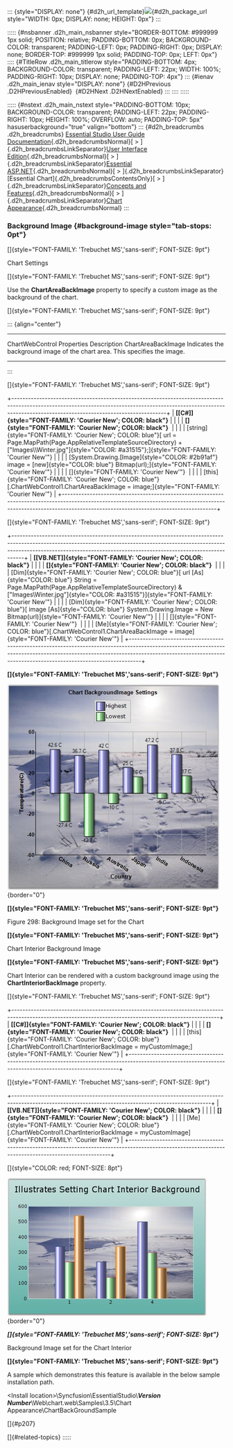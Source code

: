 ::: {style="DISPLAY: none"}
[](ms-xhelp:///?Id=d2h_url_template){#d2h_url_template}![](!package_url!){#d2h_package_url style="WIDTH: 0px; DISPLAY: none; HEIGHT: 0px"}
:::

::::: {#nsbanner .d2h_main_nsbanner style="BORDER-BOTTOM: #999999 1px solid; POSITION: relative; PADDING-BOTTOM: 0px; BACKGROUND-COLOR: transparent; PADDING-LEFT: 0px; PADDING-RIGHT: 0px; DISPLAY: none; BORDER-TOP: #999999 1px solid; PADDING-TOP: 0px; LEFT: 0px"}
:::: {#TitleRow .d2h_main_titlerow style="PADDING-BOTTOM: 4px; BACKGROUND-COLOR: transparent; PADDING-LEFT: 22px; WIDTH: 100%; PADDING-RIGHT: 10px; DISPLAY: none; PADDING-TOP: 4px"}
::: {#ienav .d2h_main_ienav style="DISPLAY: none"}
[](ms-xhelp:///?Id=41b9edbd-c208-4029-a422-d83807e2cb0a){#D2HPrevious .D2HPreviousEnabled}  [](ms-xhelp:///?Id=026cec5a-dfa8-4a24-8a4f-4101020f8541){#D2HNext .D2HNextEnabled}
:::
::::
:::::

::::: {#nstext .d2h_main_nstext style="PADDING-BOTTOM: 10px; BACKGROUND-COLOR: transparent; PADDING-LEFT: 22px; PADDING-RIGHT: 10px; HEIGHT: 100%; OVERFLOW: auto; PADDING-TOP: 5px" hasuserbackground="true" valign="bottom"}
::: {#d2h_breadcrumbs .d2h_breadcrumbs}
[Essential Studio User Guide Documentation](ms-xhelp:///?Id=12457748-09e3-4d74-a240-8e049cedf030){.d2h_breadcrumbsNormal}[ \> ]{.d2h_breadcrumbsLinkSeparator}[User Interface Edition](ms-xhelp:///?Id=c29296b7-531c-413b-a0ec-488ca1f7f669){.d2h_breadcrumbsNormal}[ \> ]{.d2h_breadcrumbsLinkSeparator}[Essential ASP.NET](ms-xhelp:///?Id=25c35330-c127-4dad-9a92-ed79dc7261a6){.d2h_breadcrumbsNormal}[ \> ]{.d2h_breadcrumbsLinkSeparator}[Essential Chart]{.d2h_breadcrumbsContentsOnly}[ \> ]{.d2h_breadcrumbsLinkSeparator}[Concepts and Features](ms-xhelp:///?Id=100687ce-82f2-4424-9d16-0949ea76cf15){.d2h_breadcrumbsNormal}[ \> ]{.d2h_breadcrumbsLinkSeparator}[Chart Appearance](ms-xhelp:///?Id=ffd49f03-f677-452a-81e4-aa2f18f1b9a0){.d2h_breadcrumbsNormal}
:::

### Background Image {#background-image style="tab-stops: 0pt"}

[]{style="FONT-FAMILY: 'Trebuchet MS','sans-serif'; FONT-SIZE: 9pt"} 

Chart Settings

[]{style="FONT-FAMILY: 'Trebuchet MS','sans-serif'; FONT-SIZE: 9pt"} 

Use the **ChartAreaBackImage** property to specify a custom image as the background of the chart.

[]{style="FONT-FAMILY: 'Trebuchet MS','sans-serif'; FONT-SIZE: 9pt"} 

::: {align="center"}
  ---------------------------- -----------------------------------------------------------------------------
  ChartWebControl Properties   Description
  ChartAreaBackImage           Indicates the background image of the chart area. This specifies the image.
  ---------------------------- -----------------------------------------------------------------------------
:::

[]{style="FONT-FAMILY: 'Trebuchet MS','sans-serif'; FONT-SIZE: 9pt"} 

+-------------------------------------------------------------------------------------------------------------------------------------------------------------------------------------------------------------------+
| **[\[C#\]]{style="FONT-FAMILY: 'Courier New'; COLOR: black"}**                                                                                                                                                    |
|                                                                                                                                                                                                                   |
| **[]{style="FONT-FAMILY: 'Courier New'; COLOR: black"}**                                                                                                                                                          |
|                                                                                                                                                                                                                   |
| [string]{style="FONT-FAMILY: 'Courier New'; COLOR: blue"}[ url = Page.MapPath(Page.AppRelativeTemplateSourceDirectory) + [\"Images\\\\Winter.jpg\"]{style="COLOR: #a31515"};]{style="FONT-FAMILY: 'Courier New'"} |
|                                                                                                                                                                                                                   |
| [System.Drawing.[Image]{style="COLOR: #2b91af"} image = [new]{style="COLOR: blue"} Bitmap(url);]{style="FONT-FAMILY: 'Courier New'"}                                                                              |
|                                                                                                                                                                                                                   |
| []{style="FONT-FAMILY: 'Courier New'"}                                                                                                                                                                            |
|                                                                                                                                                                                                                   |
| [this]{style="FONT-FAMILY: 'Courier New'; COLOR: blue"}[.ChartWebControl1.ChartAreaBackImage = image;]{style="FONT-FAMILY: 'Courier New'"}                                                                        |
+-------------------------------------------------------------------------------------------------------------------------------------------------------------------------------------------------------------------+

[]{style="FONT-FAMILY: 'Trebuchet MS','sans-serif'; FONT-SIZE: 9pt"} 

+----------------------------------------------------------------------------------------------------------------------------------------------------------------------------------------------------------------------------------------------+
| **[\[VB.NET\]]{style="FONT-FAMILY: 'Courier New'; COLOR: black"}**                                                                                                                                                                           |
|                                                                                                                                                                                                                                              |
| **[]{style="FONT-FAMILY: 'Courier New'; COLOR: black"}**                                                                                                                                                                                     |
|                                                                                                                                                                                                                                              |
| [Dim]{style="FONT-FAMILY: 'Courier New'; COLOR: blue"}[ url [As]{style="COLOR: blue"} String = Page.MapPath(Page.AppRelativeTemplateSourceDirectory) & [\"Images\\Winter.jpg\"]{style="COLOR: #a31515"}]{style="FONT-FAMILY: 'Courier New'"} |
|                                                                                                                                                                                                                                              |
| [Dim]{style="FONT-FAMILY: 'Courier New'; COLOR: blue"}[ image [As]{style="COLOR: blue"} System.Drawing.Image = New Bitmap(url)]{style="FONT-FAMILY: 'Courier New'"}                                                                          |
|                                                                                                                                                                                                                                              |
| []{style="FONT-FAMILY: 'Courier New'"}                                                                                                                                                                                                       |
|                                                                                                                                                                                                                                              |
| [Me]{style="FONT-FAMILY: 'Courier New'; COLOR: blue"}[.ChartWebControl1.ChartAreaBackImage = image]{style="FONT-FAMILY: 'Courier New'"}                                                                                                      |
+----------------------------------------------------------------------------------------------------------------------------------------------------------------------------------------------------------------------------------------------+

**[]{style="FONT-FAMILY: 'Trebuchet MS','sans-serif'; FONT-SIZE: 9pt"}** 

![](ImagesExt/image64_305.jpg){border="0"}

**[]{style="FONT-FAMILY: 'Trebuchet MS','sans-serif'; FONT-SIZE: 9pt"}** 

Figure 298: Background Image set for the Chart

**[]{style="FONT-FAMILY: 'Trebuchet MS','sans-serif'; FONT-SIZE: 9pt"}** 

Chart Interior Background Image

**[]{style="FONT-FAMILY: 'Trebuchet MS','sans-serif'; FONT-SIZE: 9pt"}** 

Chart Interior can be rendered with a custom background image using the **ChartInteriorBackImage** property.

[]{style="FONT-FAMILY: 'Trebuchet MS','sans-serif'; FONT-SIZE: 9pt"} 

+--------------------------------------------------------------------------------------------------------------------------------------------------------+
| **[\[C#\]]{style="FONT-FAMILY: 'Courier New'; COLOR: black"}**                                                                                         |
|                                                                                                                                                        |
| **[]{style="FONT-FAMILY: 'Courier New'; COLOR: black"}**                                                                                               |
|                                                                                                                                                        |
| [this]{style="FONT-FAMILY: 'Courier New'; COLOR: blue"}[.ChartWebControl1.ChartInteriorBackImage = myCustomImage;]{style="FONT-FAMILY: 'Courier New'"} |
+--------------------------------------------------------------------------------------------------------------------------------------------------------+

[]{style="FONT-FAMILY: 'Trebuchet MS','sans-serif'; FONT-SIZE: 9pt"} 

+-----------------------------------------------------------------------------------------------------------------------------------------------------+
| **[\[VB.NET\]]{style="FONT-FAMILY: 'Courier New'; COLOR: black"}**                                                                                  |
|                                                                                                                                                     |
| **[]{style="FONT-FAMILY: 'Courier New'; COLOR: black"}**                                                                                            |
|                                                                                                                                                     |
| [Me]{style="FONT-FAMILY: 'Courier New'; COLOR: blue"}[.ChartWebControl1.ChartInteriorBackImage = myCustomImage]{style="FONT-FAMILY: 'Courier New'"} |
+-----------------------------------------------------------------------------------------------------------------------------------------------------+

[]{style="COLOR: red; FONT-SIZE: 8pt"} 

![](ImagesExt/image64_306.jpg){border="0"}

***[]{style="FONT-FAMILY: 'Trebuchet MS','sans-serif'; FONT-SIZE: 9pt"}*** 

Background Image set for the Chart Interior

**[]{style="FONT-FAMILY: 'Trebuchet MS','sans-serif'; FONT-SIZE: 9pt"}** 

A sample which demonstrates this feature is available in the below sample installation path.

\<Install location\>\\Syncfusion\\EssentialStudio\\***Version Number***\\Web\\chart.web\\Samples\\3.5\\Chart Appearance\\ChartBackGroundSample

[]{#p207} 

[]{#related-topics}
:::::
